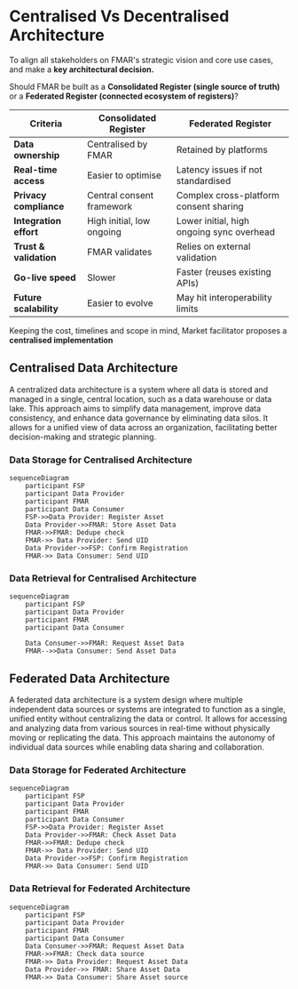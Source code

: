 # Centralised Vs Decentralised Architecture

To align all stakeholders on FMAR's strategic vision and core use cases, and make a **key architectural decision.**

Should FMAR be built as a **Consolidated Register (single source of truth)** or a **Federated Register (connected ecosystem of registers)**?

| **Criteria**            | **Consolidated Register**                          | **Federated Register**                             |
|-------------------------|----------------------------------------------------|----------------------------------------------------|
| **Data ownership**      | Centralised by FMAR                                | Retained by platforms                              |
| **Real-time access**    | Easier to optimise                                 | Latency issues if not standardised                 |
| **Privacy compliance**  | Central consent framework                          | Complex cross-platform consent sharing             |
| **Integration effort**  | High initial, low ongoing                          | Lower initial, high ongoing sync overhead          |
| **Trust & validation**  | FMAR validates                                     | Relies on external validation                      |
| **Go-live speed**       | Slower                                             | Faster (reuses existing APIs)                      |
| **Future scalability**  | Easier to evolve                                   | May hit interoperability limits                    |

Keeping the cost, timelines and scope in mind, Market facilitator proposes a **centralised implementation**

## Centralised Data Architecture

A centralized data architecture is a system where all data is stored and managed in a single, central location, such as a data warehouse or data lake. This approach aims to simplify data management, improve data consistency, and enhance data governance by eliminating data silos. It allows for a unified view of data across an organization, facilitating better decision-making and strategic planning. 


### Data Storage for Centralised Architecture
```mermaid
sequenceDiagram
    participant FSP
    participant Data Provider
    participant FMAR
    participant Data Consumer
    FSP->>Data Provider: Register Asset
    Data Provider->>FMAR: Store Asset Data
    FMAR->>FMAR: Dedupe check
    FMAR->> Data Provider: Send UID
    Data Provider->>FSP: Confirm Registration
    FMAR->> Data Consumer: Send UID

```

### Data Retrieval for Centralised Architecture
```mermaid
sequenceDiagram
    participant FSP
    participant Data Provider
    participant FMAR
    participant Data Consumer
    
    Data Consumer->>FMAR: Request Asset Data
    FMAR-->>Data Consumer: Send Asset Data

```

## Federated Data Architecture
A federated data architecture is a system design where multiple independent data sources or systems are integrated to function as a single, unified entity without centralizing the data or control. It allows for accessing and analyzing data from various sources in real-time without physically moving or replicating the data. This approach maintains the autonomy of individual data sources while enabling data sharing and collaboration. 

### Data Storage for Federated Architecture
```mermaid
sequenceDiagram
    participant FSP
    participant Data Provider
    participant FMAR
    participant Data Consumer
    FSP->>Data Provider: Register Asset
    Data Provider->>FMAR: Check Asset Data
    FMAR->>FMAR: Dedupe check
    FMAR->> Data Provider: Send UID
    Data Provider->>FSP: Confirm Registration
    FMAR->> Data Consumer: Send UID

```

### Data Retrieval for Federated Architecture
```mermaid
sequenceDiagram
    participant FSP
    participant Data Provider
    participant FMAR
    participant Data Consumer
    Data Consumer->>FMAR: Request Asset Data
    FMAR->>FMAR: Check data source
    FMAR->> Data Provider: Request Asset Data
    Data Provider->> FMAR: Share Asset Data
    FMAR->> Data Consumer: Share Asset source
```



